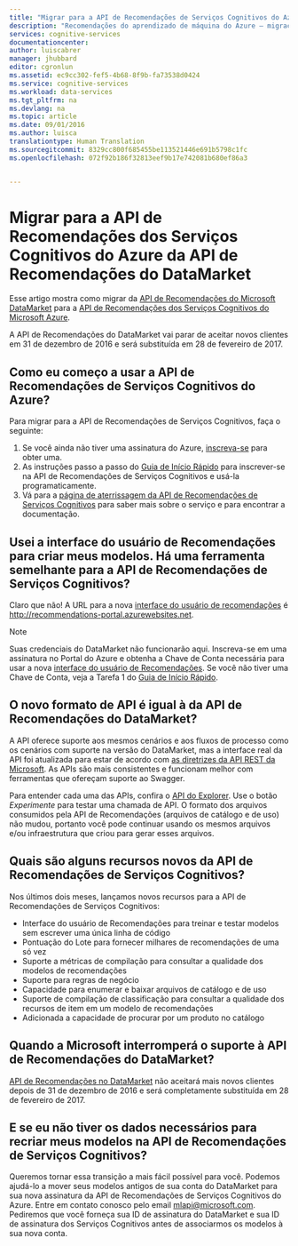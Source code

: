 ```yaml
---
title: "Migrar para a API de Recomendações de Serviços Cognitivos do Azure desde a API de Recomendações do DataMarket | Microsoft Docs"
description: "Recomendações do aprendizado de máquina do Azure – migração para o serviço cognitivo de recomendações"
services: cognitive-services
documentationcenter: 
author: luiscabrer
manager: jhubbard
editor: cgronlun
ms.assetid: ec9cc302-fef5-4b68-8f9b-fa73538d0424
ms.service: cognitive-services
ms.workload: data-services
ms.tgt_pltfrm: na
ms.devlang: na
ms.topic: article
ms.date: 09/01/2016
ms.author: luisca
translationtype: Human Translation
ms.sourcegitcommit: 8329cc800f685455be113521446e691b5798c1fc
ms.openlocfilehash: 072f92b186f32813eef9b17e742081b680ef86a3


---
```

# <a name="migrate-to-azure-cognitive-services-recommendations-api-from-the-datamarket-recommendations-api"></a>Migrar para a API de Recomendações dos Serviços Cognitivos do Azure da API de Recomendações do DataMarket
Esse artigo mostra como migrar da [API de Recomendações do Microsoft DataMarket](https://datamarket.azure.com/dataset/amla/recommendations) para a [API de Recomendações dos Serviços Cognitivos do Microsoft Azure](https://www.microsoft.com/cognitive-services/en-us/recommendations-api).

A API de Recomendações do DataMarket vai parar de aceitar novos clientes em 31 de dezembro de 2016 e será substituída em 28 de fevereiro de 2017.

## <a name="how-do-i-start-using-the-azure-cognitive-services-recommendations-api"></a>Como eu começo a usar a API de Recomendações de Serviços Cognitivos do Azure?
Para migrar para a API de Recomendações de Serviços Cognitivos, faça o seguinte:

1. Se você ainda não tiver uma assinatura do Azure, [inscreva-se](https://portal.azure.com/#create/Microsoft.CognitiveServices/apitype/Recommendations/pricingtier/S1) para obter uma. 
2. As instruções passo a passo do [Guia de Início Rápido](cognitive-services-recommendations-quick-start.md) para inscrever-se na API de Recomendações de Serviços Cognitivos e usá-la programaticamente. 
3. Vá para a [página de aterrissagem da API de Recomendações de Serviços Cognitivos](https://www.microsoft.com/cognitive-services/en-us/recommendations-api) para saber mais sobre o serviço e para encontrar a documentação.

## <a name="i-used-the-recommendations-ui-to-build-my-models-is-there-a-similar-tool-for-the-cognitive-services-recommendations-api"></a>Usei a interface do usuário de Recomendações para criar meus modelos. Há uma ferramenta semelhante para a API de Recomendações de Serviços Cognitivos?
Claro que não! A URL para a nova [interface do usuário de recomendações](http://recommendations-portal.azurewebsites.net/) é http://recommendations-portal.azurewebsites.net. 

> [!NOTE]
> Suas credenciais do DataMarket não funcionarão aqui. Inscreva-se em uma assinatura no Portal do Azure e obtenha a Chave de Conta necessária para usar a nova [interface do usuário de Recomendações](http://recommendations-portal.azurewebsites.net/).
> Se você não tiver uma Chave de Conta, veja a Tarefa 1 do [Guia de Início Rápido](cognitive-services-recommendations-quick-start.md).
> 
> 

## <a name="is-the-new-api-format-the-same-as-the-datamarket-recommendations-api"></a>O novo formato de API é igual à da API de Recomendações do DataMarket?
A API oferece suporte aos mesmos cenários e aos fluxos de processo como os cenários com suporte na versão do DataMarket, mas a interface real da API foi atualizada para estar de acordo com [as diretrizes da API REST da Microsoft](https://github.com/Microsoft/api-guidelines/blob/master/Guidelines.md). As APIs são mais consistentes e funcionam melhor com ferramentas que ofereçam suporte ao Swagger.

Para entender cada uma das APIs, confira o [API do Explorer](https://westus.dev.cognitive.microsoft.com/docs/services/Recommendations.V4.0/operations/56f30d77eda5650db055a3db).
Use o botão *Experimente* para testar uma chamada de API. O formato dos arquivos consumidos pela API de Recomendações (arquivos de catálogo e de uso) não mudou, portanto você pode continuar usando os mesmos arquivos e/ou infraestrutura que criou para gerar esses arquivos.

## <a name="what-are-some-new-features-in-the-cognitive-services-recommendations-api"></a>Quais são alguns recursos novos da API de Recomendações de Serviços Cognitivos?
Nos últimos dois meses, lançamos novos recursos para a API de Recomendações de Serviços Cognitivos:

* Interface do usuário de Recomendações para treinar e testar modelos sem escrever uma única linha de código
* Pontuação do Lote para fornecer milhares de recomendações de uma só vez
* Suporte a métricas de compilação para consultar a qualidade dos modelos de recomendações
* Suporte para regras de negócio
* Capacidade para enumerar e baixar arquivos de catálogo e de uso
* Suporte de compilação de classificação para consultar a qualidade dos recursos de item em um modelo de recomendações
* Adicionada a capacidade de procurar por um produto no catálogo

## <a name="when-does-microsoft-stop-supporting-the-datamarket-recommendations-api"></a>Quando a Microsoft interromperá o suporte à API de Recomendações do DataMarket?
[API de Recomendações no DataMarket](https://datamarket.azure.com/dataset/amla/recommendations) não aceitará mais novos clientes depois de 31 de dezembro de 2016 e será completamente substituída em 28 de fevereiro de 2017. 

## <a name="what-if-i-dont-have-the-data-that-i-need-to-recreate-my-models-in-the-cognitive-services-recommendations-api"></a>E se eu não tiver os dados necessários para recriar meus modelos na API de Recomendações de Serviços Cognitivos?
Queremos tornar essa transição a mais fácil possível para você. Podemos ajudá-lo a mover seus modelos antigos de sua conta do DataMarket para sua nova assinatura da API de Recomendações de Serviços Cognitivos do Azure. Entre em contato conosco pelo email [mlapi@microsoft.com](mailto://mlapi@microsoft.com). Pediremos que você forneça sua ID de assinatura do DataMarket e sua ID de assinatura dos Serviços Cognitivos antes de associarmos os modelos à sua nova conta.




<!--HONumber=Dec16_HO2-->


